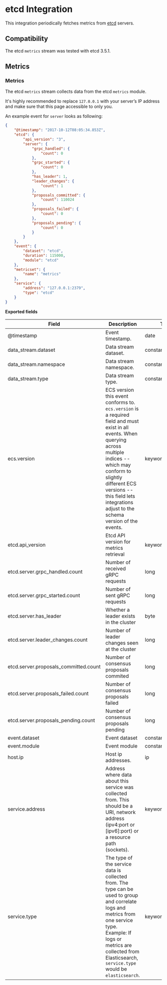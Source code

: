 # etcd Integration

This integration periodically fetches metrics from [etcd](https://etcd.io/) servers. 

## Compatibility

The etcd `metrics` stream was tested with etcd 3.5.1.

## Metrics

### Metrics

The etcd `metrics` stream collects data from the etcd `metrics` module.

It's highly recommended to replace `127.0.0.1` with your server’s IP address and make sure that this page accessible to only you.

An example event for `server` looks as following:

```json
{
    "@timestamp": "2017-10-12T08:05:34.853Z",
    "etcd": {
        "api_version": "3",
        "server": {
            "grpc_handled": {
                "count": 0
            },
            "grpc_started": {
                "count": 0
            },
            "has_leader": 1,
            "leader_changes": {
                "count": 1
            },
            "proposals_committed": {
                "count": 110024
            },
            "proposals_failed": {
                "count": 0
            },
            "proposals_pending": {
                "count": 0
            }
        }
    },
    "event": {
        "dataset": "etcd",
        "duration": 115000,
        "module": "etcd"
    },
    "metricset": {
        "name": "metrics"
    },
    "service": {
        "address": "127.0.0.1:2379",
        "type": "etcd"
    }
}
```

**Exported fields**

| Field | Description | Type |
|---|---|---|
| @timestamp | Event timestamp. | date |
| data_stream.dataset | Data stream dataset. | constant_keyword |
| data_stream.namespace | Data stream namespace. | constant_keyword |
| data_stream.type | Data stream type. | constant_keyword |
| ecs.version | ECS version this event conforms to. `ecs.version` is a required field and must exist in all events. When querying across multiple indices -- which may conform to slightly different ECS versions -- this field lets integrations adjust to the schema version of the events. | keyword |
| etcd.api_version | Etcd API version for metrics retrieval | keyword |
| etcd.server.grpc_handled.count | Number of received gRPC requests | long |
| etcd.server.grpc_started.count | Number of sent gRPC requests | long |
| etcd.server.has_leader | Whether a leader exists in the cluster | byte |
| etcd.server.leader_changes.count | Number of leader changes seen at the cluster | long |
| etcd.server.proposals_committed.count | Number of consensus proposals commited | long |
| etcd.server.proposals_failed.count | Number of consensus proposals failed | long |
| etcd.server.proposals_pending.count | Number of consensus proposals pending | long |
| event.dataset | Event dataset | constant_keyword |
| event.module | Event module | constant_keyword |
| host.ip | Host ip addresses. | ip |
| service.address | Address where data about this service was collected from. This should be a URI, network address (ipv4:port or [ipv6]:port) or a resource path (sockets). | keyword |
| service.type | The type of the service data is collected from. The type can be used to group and correlate logs and metrics from one service type. Example: If logs or metrics are collected from Elasticsearch, `service.type` would be `elasticsearch`. | keyword |

